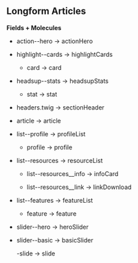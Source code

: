 ## Longform Articles 
**Fields + Molecules**

- action--hero -> actionHero

- highlight--cards -> highlightCards

  - card -> card

- headsup--stats -> headsupStats
  
  - stat -> stat

- headers.twig -> sectionHeader

- article -> article

- list--profile -> profileList
  
  - profile -> profile

- list--resources -> resourceList

  - list--resources__info -> infoCard

  - list--resources__link -> linkDownload

- list--features -> featureList
  
  - feature -> feature

- slider--hero ->  heroSlider

- slider--basic -> basicSlider
  
    -slide -> slide
